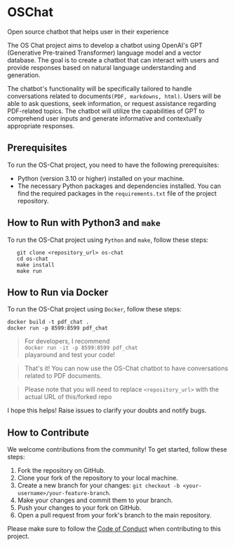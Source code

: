 # OSChat

Open source chatbot that helps user in their experience

The OS Chat project aims to develop a chatbot using OpenAI's GPT (Generative Pre-trained Transformer) language model
and a vector database. The goal is to create a chatbot that can interact with users and provide responses based on
natural language understanding and generation.

The chatbot's functionality will be specifically tailored to handle conversations related to
documents`(PDF, markdowns, html)`. Users will
be able to ask questions, seek information, or request assistance regarding PDF-related topics. The chatbot will utilize
the capabilities of GPT to comprehend user inputs and generate informative and contextually appropriate responses.

## Prerequisites

To run the OS-Chat project, you need to have the following prerequisites:

- Python (version 3.10 or higher) installed on your machine.
- The necessary Python packages and dependencies installed. You can find the required packages in the `requirements.txt`
  file of the project repository.

## How to Run with Python3 and `make`

To run the OS-Chat project using `Python` and `make`, follow these steps:

```shell
   git clone <repository_url> os-chat
   cd os-chat
   make install
   make run
```

## How to Run via Docker

To run the OS-Chat project using `Docker`, follow these steps:

```shell
docker build -t pdf_chat .
docker run -p 8599:8599 pdf_chat
```

> For developers,
> I recommend <br>
> ```docker run -it -p 8599:8599 pdf_chat``` <br>
> playaround and test your code!


> That's it! You can now use the OS-Chat chatbot to have conversations related to PDF documents.

> Please note that you will need to replace `<repository_url>` with the actual URL of this/forked repo

I hope this helps! Raise issues to clarify your doubts and notify bugs.

## How to Contribute

We welcome contributions from the community! To get started, follow these steps:

1. Fork the repository on GitHub.
2. Clone your fork of the repository to your local machine.
3. Create a new branch for your changes: `git checkout -b <your-username>/your-feature-branch`.
4. Make your changes and commit them to your branch.
5. Push your changes to your fork on GitHub.
6. Open a pull request from your fork's branch to the main repository.

Please make sure to follow the [Code of Conduct](./CODE_OF_CONDUCT.md) when contributing to this project.